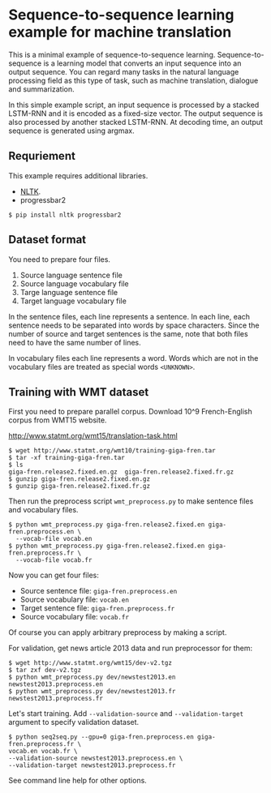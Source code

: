 # Sequence-to-sequence learning example for machine translation

This is a minimal example of sequence-to-sequence learning. Sequence-to-sequence is a learning model that converts an input sequence into an output sequence. You can regard many tasks in the natural language processing field as this type of task, such as machine translation, dialogue and summarization.

In this simple example script, an input sequence is processed by a stacked LSTM-RNN and it is encoded as a fixed-size vector. The output sequence is also processed by another stacked LSTM-RNN. At decoding time, an output sequence is generated using argmax.


## Requriement

This example requires additional libraries.

- [NLTK](http://www.nltk.org/).
- progressbar2

```
$ pip install nltk progressbar2
```

## Dataset format

You need to prepare four files.

1. Source language sentence file
2. Source language vocabulary file
3. Targe language sentence file
4. Target language vocabulary file

In the sentence files, each line represents a sentence. In each line, each sentence needs to be separated into words by space characters.
Since the number of source and target sentences is the same, note that both files need to have the same number of lines.

In vocabulary files each line represents a word. Words which are not in the vocabulary files are treated as special words `<UNKNOWN>`.


## Training with WMT dataset

First you need to prepare parallel corpus. Download 10^9 French-English corpus from WMT15 website.

http://www.statmt.org/wmt15/translation-task.html

```
$ wget http://www.statmt.org/wmt10/training-giga-fren.tar
$ tar -xf training-giga-fren.tar
$ ls
giga-fren.release2.fixed.en.gz  giga-fren.release2.fixed.fr.gz
$ gunzip giga-fren.release2.fixed.en.gz
$ gunzip giga-fren.release2.fixed.fr.gz
```

Then run the preprocess script `wmt_preprocess.py` to make sentence files and vocabulary files.

```
$ python wmt_preprocess.py giga-fren.release2.fixed.en giga-fren.preprocess.en \
  --vocab-file vocab.en
$ python wmt_preprocess.py giga-fren.release2.fixed.en giga-fren.preprocess.fr \
  --vocab-file vocab.fr
```

Now you can get four files:

- Source sentence file: `giga-fren.preprocess.en`
- Source vocabulary file: `vocab.en`
- Target sentence file: `giga-fren.preprocess.fr`
- Source vocabulary file: `vocab.fr`

Of course you can apply arbitrary preprocess by making a script.

For validation, get news article 2013 data and run preprocessor for them:

```
$ wget http://www.statmt.org/wmt15/dev-v2.tgz
$ tar zxf dev-v2.tgz
$ python wmt_preprocess.py dev/newstest2013.en newstest2013.preprocess.en
$ python wmt_preprocess.py dev/newstest2013.fr newstest2013.preprocess.fr
```

Let's start training. Add `--validation-source` and `--validation-target` argument
to specify validation dataset.

```
$ python seq2seq.py --gpu=0 giga-fren.preprocess.en giga-fren.preprocess.fr \
vocab.en vocab.fr \
--validation-source newstest2013.preprocess.en \
--validation-target newstest2013.preprocess.fr
```

See command line help for other options.
